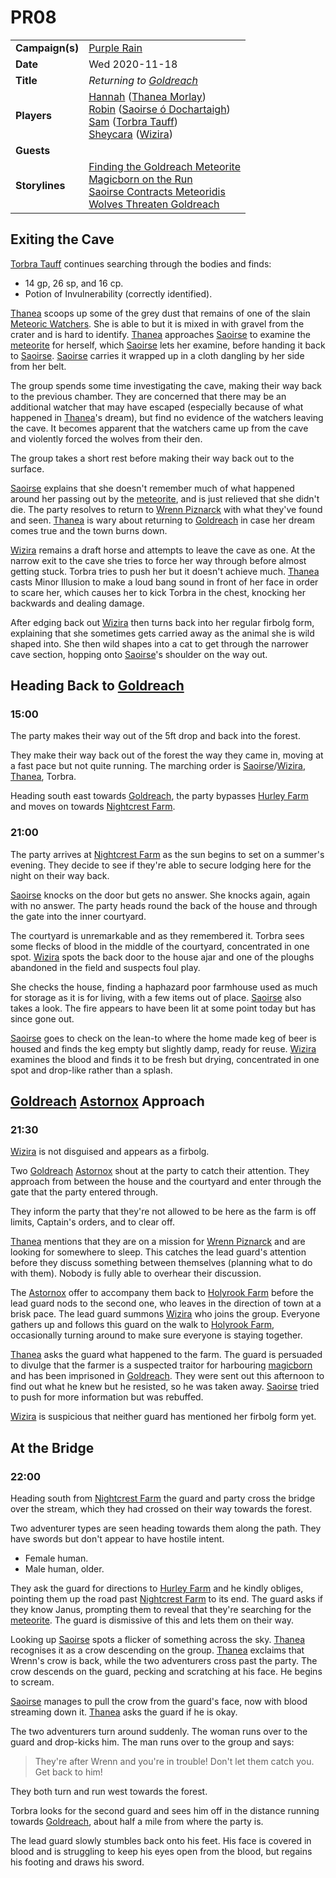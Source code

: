 # PR08

|||
| --- | --- |
| **Campaign(s)** | [Purple Rain](../campaigns/C1-purple-rain.md) | session.3
| **Date** | Wed 2020-11-18 |
| **Title** | *Returning to [Goldreach](../civilisations/kingdom-of-astor/SETTLEMENTS/GOLDREACH/README.md)* |
| **Players** | [Hannah](../players/hannah.md) ([Thanea Morlay](../characters/thanea-morlay.md))<br>[Robin](../players/robin.md) ([Saoirse ó Dochartaigh](../characters/saoirse-o-dochartaigh.md))<br>[Sam](../players/sam.md) ([Torbra Tauff](../characters/torbra-tauff.md))<br>[Sheycara](../players/sheycara.md) ([Wizira](../characters/wizira.md)) |
| **Guests** | |
| **Storylines** | [Finding the Goldreach Meteorite](../storylines/ended/finding-the-goldreach-meteorite.md)<br>[Magicborn on the Run](../storylines/ended/magicborn-on-the-run.md)<br>[Saoirse Contracts Meteoridis](../storylines/ended/saoirse-contracts-meteoridis.md)<br>[Wolves Threaten Goldreach](../storylines/ended/wolves-threaten-goldreach.md) |

## Exiting the Cave

[Torbra Tauff](../characters/torbra-tauff.md) continues searching through the bodies and finds:

- 14 gp, 26 sp, and 16 cp.
- Potion of Invulnerability (correctly identified).

[Thanea](../../../astarus/people/thanea.md) scoops up some of the grey dust that remains of one of the slain [Meteoric Watchers](../creatures/meteoric-watcher.md). She is able to but it is mixed in with gravel from the crater and is hard to identify. [Thanea](../../../astarus/people/thanea.md) approaches [Saoirse](../../../astarus/people/saoirse.md) to examine the [meteorite](../items/meteoric/meteorite.md) for herself, which [Saoirse](../../../astarus/people/saoirse.md) lets her examine, before handing it back to [Saoirse](../../../astarus/people/saoirse.md). [Saoirse](../../../astarus/people/saoirse.md) carries it wrapped up in a cloth dangling by her side from her belt.

The group spends some time investigating the cave, making their way back to the previous chamber. They are concerned that there may be an additional watcher that may have escaped (especially because of what happened in [Thanea](../../../astarus/people/thanea.md)'s dream), but find no evidence of the watchers leaving the cave. It becomes apparent that the watchers came up from the cave and violently forced the wolves from their den.

The group takes a short rest before making their way back out to the surface.

[Saoirse](../../../astarus/people/saoirse.md) explains that she doesn't remember much of what happened around her passing out by the [meteorite](../items/meteoric/meteorite.md), and is just relieved that she didn't die. The party resolves to return to [Wrenn Piznarck](../characters/wrenn-piznarck.md) with what they've found and seen. [Thanea](../../../astarus/people/thanea.md) is wary about returning to [Goldreach](../civilisations/kingdom-of-astor/SETTLEMENTS/GOLDREACH/README.md) in case her dream comes true and the town burns down.

[Wizira](../characters/wizira.md) remains a draft horse and attempts to leave the cave as one. At the narrow exit to the cave she tries to force her way through before almost getting stuck. Torbra tries to push her but it doesn't achieve much. [Thanea](../../../astarus/people/thanea.md) casts Minor Illusion to make a loud bang sound in front of her face in order to scare her, which causes her to kick Torbra in the chest, knocking her backwards and dealing damage.

After edging back out [Wizira](../characters/wizira.md) then turns back into her regular firbolg form, explaining that she sometimes gets carried away as the animal she is wild shaped into. She then wild shapes into a cat to get through the narrower cave section, hopping onto [Saoirse](../../../astarus/people/saoirse.md)'s shoulder on the way out.

## Heading Back to [Goldreach](../civilisations/kingdom-of-astor/SETTLEMENTS/GOLDREACH/README.md)

### 15:00

The party makes their way out of the 5ft drop and back into the forest.

They make their way back out of the forest the way they came in, moving at a fast pace but not quite running. The marching order is [Saoirse](../../../astarus/people/saoirse.md)/[Wizira](../characters/wizira.md), [Thanea](../../../astarus/people/thanea.md), Torbra.

Heading south east towards [Goldreach](../civilisations/kingdom-of-astor/SETTLEMENTS/GOLDREACH/README.md), the party bypasses [Hurley Farm](../civilisations/kingdom-of-astor/SETTLEMENTS/GOLDREACH/hurley-farm.md) and moves on towards [Nightcrest Farm](../civilisations/kingdom-of-astor/SETTLEMENTS/GOLDREACH/nightcrest-farm.md).

### 21:00

The party arrives at [Nightcrest Farm](../civilisations/kingdom-of-astor/SETTLEMENTS/GOLDREACH/nightcrest-farm.md) as the sun begins to set on a summer's evening. They decide to see if they're able to secure lodging here for the night on their way back.

[Saoirse](../../../astarus/people/saoirse.md) knocks on the door but gets no answer. She knocks again, again with no answer. The party heads round the back of the house and through the gate into the inner courtyard.

The courtyard is unremarkable and as they remembered it. Torbra sees some flecks of blood in the middle of the courtyard, concentrated in one spot. [Wizira](../characters/wizira.md) spots the back door to the house ajar and one of the ploughs abandoned in the field and suspects foul play.

She checks the house, finding a haphazard poor farmhouse used as much for storage as it is for living, with a few items out of place. [Saoirse](../../../astarus/people/saoirse.md) also takes a look. The fire appears to have been lit at some point today but has since gone out.

[Saoirse](../../../astarus/people/saoirse.md) goes to check on the lean-to where the home made keg of beer is housed and finds the keg empty but slightly damp, ready for reuse. [Wizira](../characters/wizira.md) examines the blood and finds it to be fresh but drying, concentrated in one spot and drop-like rather than a splash.

## [Goldreach](../civilisations/kingdom-of-astor/SETTLEMENTS/GOLDREACH/README.md) [Astornox](../organisations/government/astornox/astornox.md) Approach

### 21:30

[Wizira](../characters/wizira.md) is not disguised and appears as a firbolg.

Two [Goldreach](../civilisations/kingdom-of-astor/SETTLEMENTS/GOLDREACH/README.md) [Astornox](../organisations/government/astornox/astornox.md) shout at the party to catch their attention. They approach from between the house and the courtyard and enter through the gate that the party entered through.

They inform the party that they're not allowed to be here as the farm is off limits, Captain's orders, and to clear off.

[Thanea](../../../astarus/people/thanea.md) mentions that they are on a mission for [Wrenn Piznarck](../characters/wrenn-piznarck.md) and are looking for somewhere to sleep. This catches the lead guard's attention before they discuss something between themselves (planning what to do with them). Nobody is fully able to overhear their discussion.

The [Astornox](../organisations/government/astornox/astornox.md) offer to accompany them back to [Holyrook Farm](../civilisations/kingdom-of-astor/SETTLEMENTS/GOLDREACH/holyrook-farm.md) before the lead guard nods to the second one, who leaves in the direction of town at a brisk pace. The lead guard summons [Wizira](../characters/wizira.md) who joins the group. Everyone gathers up and follows this guard on the walk to [Holyrook Farm](../civilisations/kingdom-of-astor/SETTLEMENTS/GOLDREACH/holyrook-farm.md), occasionally turning around to make sure everyone is staying together.

[Thanea](../../../astarus/people/thanea.md) asks the guard what happened to the farm. The guard is persuaded to divulge that the farmer is a suspected traitor for harbouring [magicborn](../civilisations/kingdom-of-astor/magicborn.md) and has been imprisoned in [Goldreach](../civilisations/kingdom-of-astor/SETTLEMENTS/GOLDREACH/README.md). They were sent out this afternoon to find out what he knew but he resisted, so he was taken away. [Saoirse](../../../astarus/people/saoirse.md) tried to push for more information but was rebuffed.

[Wizira](../characters/wizira.md) is suspicious that neither guard has mentioned her firbolg form yet.

## At the Bridge

### 22:00

Heading south from [Nightcrest Farm](../civilisations/kingdom-of-astor/SETTLEMENTS/GOLDREACH/nightcrest-farm.md) the guard and party cross the bridge over the stream, which they had crossed on their way towards the forest.

Two adventurer types are seen heading towards them along the path. They have swords but don't appear to have hostile intent.

- Female human.
- Male human, older.

They ask the guard for directions to [Hurley Farm](../civilisations/kingdom-of-astor/SETTLEMENTS/GOLDREACH/hurley-farm.md) and he kindly obliges, pointing them up the road past [Nightcrest Farm](../civilisations/kingdom-of-astor/SETTLEMENTS/GOLDREACH/nightcrest-farm.md) to its end. The guard asks if they know Janus, prompting them to reveal that they're searching for the [meteorite](../items/meteoric/meteorite.md). The guard is dismissive of this and lets them on their way.

Looking up [Saoirse](../../../astarus/people/saoirse.md) spots a flicker of something across the sky. [Thanea](../../../astarus/people/thanea.md) recognises it as a crow descending on the group. [Thanea](../../../astarus/people/thanea.md) exclaims that Wrenn's crow is back, while the two adventurers cross past the party. The crow descends on the guard, pecking and scratching at his face. He begins to scream.

[Saoirse](../../../astarus/people/saoirse.md) manages to pull the crow from the guard's face, now with blood streaming down it. [Thanea](../../../astarus/people/thanea.md) asks the guard if he is okay.

The two adventurers turn around suddenly. The woman runs over to the guard and drop-kicks him. The man runs over to the group and says:

> They're after Wrenn and you're in trouble! Don't let them catch you. Get back to him!

They both turn and run west towards the forest.

Torbra looks for the second guard and sees him off in the distance running towards [Goldreach](../civilisations/kingdom-of-astor/SETTLEMENTS/GOLDREACH/README.md), about half a mile from where the party is.

The lead guard slowly stumbles back onto his feet. His face is covered in blood and is struggling to keep his eyes open from the blood, but regains his footing and draws his sword.
